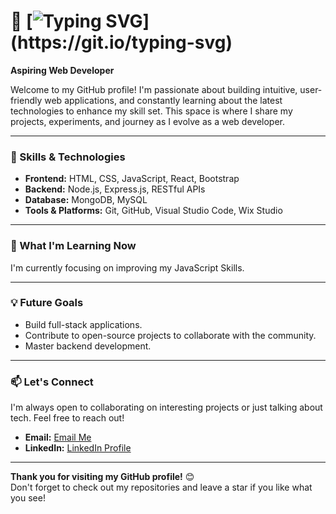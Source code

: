 # 👋 [![Typing SVG](https://readme-typing-svg.demolab.com?font=Cinzel&pause=1000&width=435&lines=Hey+there%2C+Arman+Qureshi+here+!)](https://git.io/typing-svg)

**Aspiring Web Developer**

Welcome to my GitHub profile! I'm passionate about building intuitive, user-friendly web applications, and constantly learning about the latest technologies to enhance my skill set. This space is where I share my projects, experiments, and journey as I evolve as a web developer.

---

### 🚀 Skills & Technologies

- **Frontend:** HTML, CSS, JavaScript, React, Bootstrap
- **Backend:** Node.js, Express.js, RESTful APIs
- **Database:** MongoDB, MySQL
- **Tools & Platforms:** Git, GitHub, Visual Studio Code, Wix Studio

---

### 🌱 What I'm Learning Now

I'm currently focusing on improving my JavaScript Skills.

---

### 💡 Future Goals

- Build full-stack applications.
- Contribute to open-source projects to collaborate with the community.
- Master backend development.

---

### 📫 Let's Connect

I'm always open to collaborating on interesting projects or just talking about tech. Feel free to reach out!

- **Email:** [Email Me](mailto:thearmanqureshi@gmail.com)
- **LinkedIn:** [LinkedIn Profile](https://www.linkedin.com/in/thearmanqureshi/)

---

**Thank you for visiting my GitHub profile!** 😊  
Don't forget to check out my repositories and leave a star if you like what you see!
